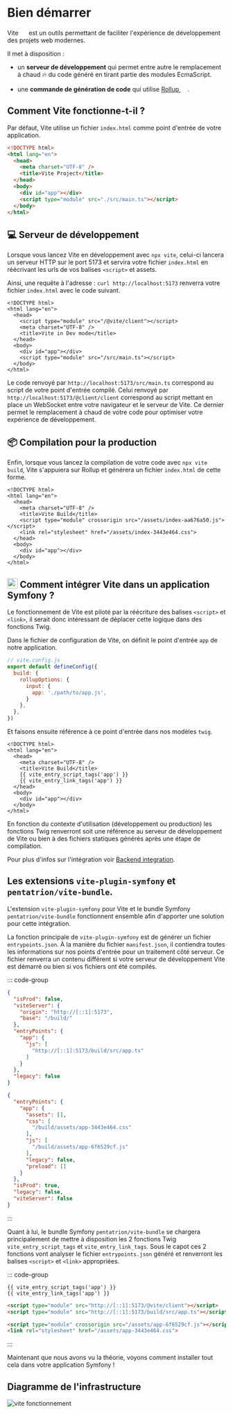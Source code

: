 # Bien démarrer

Vite <img src="/images/logo-vite.svg" width="16" height="16" style="display: inline;" /> est un outils permettant de faciliter l'expérience de développement des projets web modernes.

Il met à disposition :

- un **serveur de développement** qui permet entre autre le remplacement à chaud 🔥 du code généré en tirant partie des modules EcmaScript.

- une **commande de génération de code** qui utilise [Rollup <img src="/images/logo-rollup.svg" width="16" height="16" style="display: inline;" />](https://rollupjs.org/).

## Comment Vite fonctionne-t-il ?

Par défaut, Vite utilise un fichier `index.html` comme point d'entrée de votre application.

```html
<!DOCTYPE html>
<html lang="en">
  <head>
    <meta charset="UTF-8" />
    <title>Vite Project</title>
  </head>
  <body>
    <div id="app"></div>
    <script type="module" src="./src/main.ts"></script>
  </body>
</html>
```

## 💻 Serveur de développement

Lorsque vous lancez Vite en développement avec `npx vite`, celui-ci lancera un serveur HTTP sur le port 5173 et servira votre fichier `index.html` en réécrivant les urls de vos balises `<script>` et assets.

Ainsi, une requête à l'adresse : `curl http://localhost:5173` renverra votre fichier `index.html` avec le code suivant.

```html{4,10}
<!DOCTYPE html>
<html lang="en">
  <head>
    <script type="module" src="/@vite/client"></script>
    <meta charset="UTF-8" />
    <title>Vite in Dev mode</title>
  </head>
  <body>
    <div id="app"></div>
    <script type="module" src="/src/main.ts"></script>
  </body>
</html>
```

Le code renvoyé par `http://localhost:5173/src/main.ts` correspond au script de votre point d'entrée compilé.
Celui renvoyé par `http://localhost:5173/@client/client` correspond au script mettant en place un WebSocket entre votre navigateur et le serveur de Vite. Ce dernier permet le remplacement à chaud de votre code pour optimiser votre expérience de développement.

## 📦 Compilation pour la production

Enfin, lorsque vous lancez la compilation de votre code avec `npx vite build`, Vite s'appuiera sur Rollup et générera un fichier `index.html` de cette forme.

```html{6,7}
<!DOCTYPE html>
<html lang="en">
  <head>
    <meta charset="UTF-8" />
    <title>Vite Build</title>
    <script type="module" crossorigin src="/assets/index-aa676a50.js"></script>
    <link rel="stylesheet" href="/assets/index-3443e464.css">
  </head>
  <body>
    <div id="app"></div>
  </body>
</html>
```

## <img src="/symfony-vite.svg" width="24" height="24" style="display: inline; vertical-align: -10%;" /> Comment intégrer Vite dans un application Symfony ?

Le fonctionnement de Vite est piloté par la réécriture des balises `<script>` et `<link>`, il serait donc intéressant de déplacer cette logique dans des fonctions Twig.

Dans le fichier de configuration de Vite, on définit le point d'entrée `app` de notre application.

```js
// vite.config.js
export default defineConfig({
  build: {
    rollupOptions: {
      input: {
        app: './path/to/app.js',
      }
    },
  },
})
```

Et faisons ensuite référence à ce point d'entrée dans nos modèles `twig`.

```html{6,7}
<!DOCTYPE html>
<html lang="en">
  <head>
    <meta charset="UTF-8" />
    <title>Vite Build</title>
    {{ vite_entry_script_tags('app') }}
    {{ vite_entry_link_tags('app') }}
  </head>
  <body>
    <div id="app"></div>
  </body>
</html>
```

En fonction du contexte d'utilisation (développement ou production) les fonctions Twig renverront soit une référence au serveur de développement de Vite ou bien à des fichiers statiques générés après une étape de compilation.

Pour plus d'infos sur l'intégration voir [Backend integration](https://vitejs.dev/guide/backend-integration.html).


## Les extensions `vite-plugin-symfony` et `pentatrion/vite-bundle`.

L'extension `vite-plugin-symfony` pour Vite et le bundle Symfony `pentatrion/vite-bundle` fonctionnent ensemble afin d'apporter une solution pour cette intégration.

La fonction principale de `vite-plugin-symfony` est de générer un fichier `entrypoints.json`. À la manière du fichier `manifest.json`, il contiendra toutes les informations sur nos points d'entrée pour un traitement côté serveur. Ce fichier renverra un contenu différent si votre serveur de développement Vite est démarré ou bien si vos fichiers ont été compilés.

::: code-group
```json [entrypoints.json (dev)]
{
  "isProd": false,
  "viteServer": {
    "origin": "http://[::1]:5173",
    "base": "/build/"
  },
  "entryPoints": {
    "app": {
      "js": [
        "http://[::1]:5173/build/src/app.ts"
      ]
    }
  },
  "legacy": false
}
```
```json [entrypoints.json (prod)]
{
  "entryPoints": {
    "app": {
      "assets": [],
      "css": [
        "/build/assets/app-3443e464.css"
      ],
      "js": [
        "/build/assets/app-6f6529cf.js"
      ],
      "legacy": false,
      "preload": []
    }
  },
  "isProd": true,
  "legacy": false,
  "viteServer": false
}
```
:::

Quant à lui, le bundle Symfony `pentatrion/vite-bundle` se chargera principalement de mettre à disposition les 2 fonctions Twig `vite_entry_script_tags` et `vite_entry_link_tags`. Sous le capot ces 2 fonctions vont analyser le fichier `entrypoints.json` généré et renverront les balises `<script>` et `<link>` appropriées.

::: code-group
```twig [index.html.twig]
{{ vite_entry_script_tags('app') }}
{{ vite_entry_link_tags('app') }}
```
```html [index.html (dev)]
<script type="module" src="http://[::1]:5173/@vite/client"></script>
<script type="module" src="http://[::1]:5173/build/src/app.ts"></script>
```
```html [index.html (prod)]
<script type="module" crossorigin src="/assets/app-6f6529cf.js"></script>
<link rel="stylesheet" href="/assets/app-3443e464.css">
```
:::

Maintenant que nous avons vu la théorie, voyons comment installer tout cela dans votre application Symfony !

## Diagramme de l'infrastructure

![vite fonctionnement](/graphs/vite.svg)
